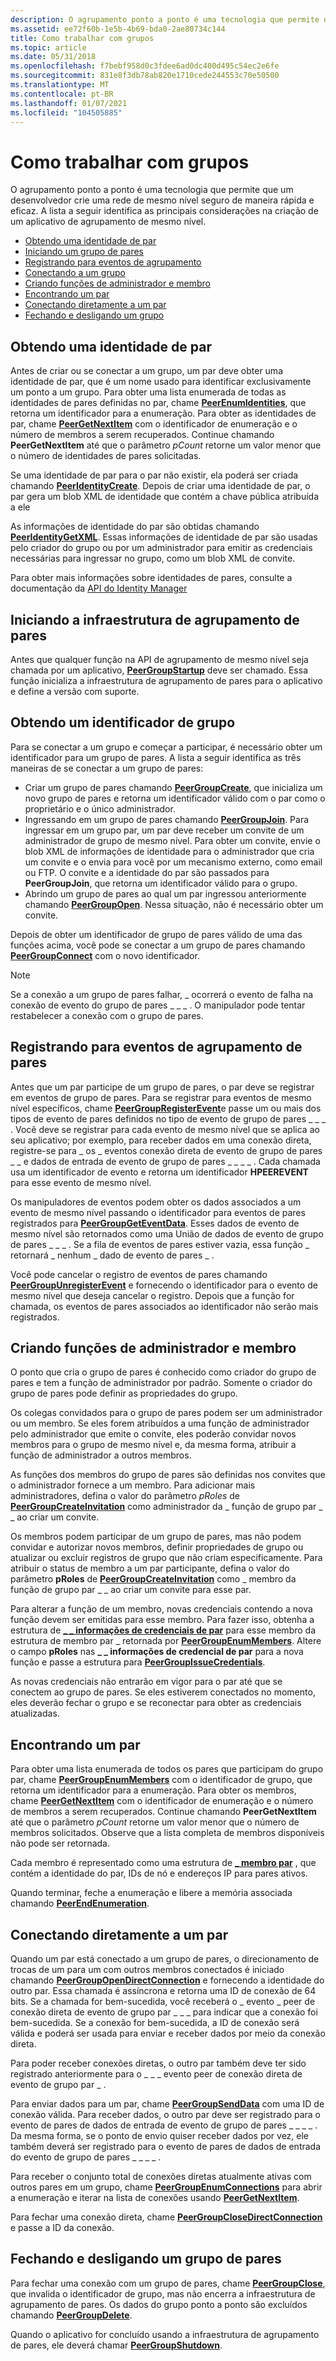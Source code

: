 ```yaml
---
description: O agrupamento ponto a ponto é uma tecnologia que permite que um desenvolvedor crie uma rede de mesmo nível seguro de maneira rápida e eficaz.
ms.assetid: ee72f60b-1e5b-4b69-bda0-2ae80734c144
title: Como trabalhar com grupos
ms.topic: article
ms.date: 05/31/2018
ms.openlocfilehash: f7bebf958d0c3fdee6ad0dc400d495c54ec2e6fe
ms.sourcegitcommit: 831e8f3db78ab820e1710cede244553c70e50500
ms.translationtype: MT
ms.contentlocale: pt-BR
ms.lasthandoff: 01/07/2021
ms.locfileid: "104505885"
---
```

# <a name="how-to-work-with-groups"></a>Como trabalhar com grupos

O agrupamento ponto a ponto é uma tecnologia que permite que um desenvolvedor crie uma rede de mesmo nível seguro de maneira rápida e eficaz. A lista a seguir identifica as principais considerações na criação de um aplicativo de agrupamento de mesmo nível.

-   [Obtendo uma identidade de par](#obtaining-a-peer-identity)
-   [Iniciando um grupo de pares](#starting-up-the-peer-grouping-infrastructure)
-   [Registrando para eventos de agrupamento](#registering-for-peer-grouping-events)
-   [Conectando a um grupo](#obtaining-a-group-handle)
-   [Criando funções de administrador e membro](#creating-administrator-and-member-roles)
-   [Encontrando um par](#finding-a-peer)
-   [Conectando diretamente a um par](#connecting-directly-to-a-peer)
-   [Fechando e desligando um grupo](#closing-and-shutting-down-a-peer-group)

## <a name="obtaining-a-peer-identity"></a>Obtendo uma identidade de par

Antes de criar ou se conectar a um grupo, um par deve obter uma identidade de par, que é um nome usado para identificar exclusivamente um ponto a um grupo. Para obter uma lista enumerada de todas as identidades de pares definidas no par, chame [**PeerEnumIdentities**](/windows/desktop/api/P2P/nf-p2p-peerenumidentities), que retorna um identificador para a enumeração. Para obter as identidades de par, chame [**PeerGetNextItem**](/windows/desktop/api/P2P/nf-p2p-peergetnextitem) com o identificador de enumeração e o número de membros a serem recuperados. Continue chamando **PeerGetNextItem** até que o parâmetro *pCount* retorne um valor menor que o número de identidades de pares solicitadas.

Se uma identidade de par para o par não existir, ela poderá ser criada chamando [**PeerIdentityCreate**](/windows/desktop/api/P2P/nf-p2p-peeridentitycreate). Depois de criar uma identidade de par, o par gera um blob XML de identidade que contém a chave pública atribuída a ele

As informações de identidade do par são obtidas chamando [**PeerIdentityGetXML**](/windows/desktop/api/P2P/nf-p2p-peeridentitygetxml). Essas informações de identidade de par são usadas pelo criador do grupo ou por um administrador para emitir as credenciais necessárias para ingressar no grupo, como um blob XML de convite.

Para obter mais informações sobre identidades de pares, consulte a documentação da [API do Identity Manager](identity-manager-api.md)

## <a name="starting-up-the-peer-grouping-infrastructure"></a>Iniciando a infraestrutura de agrupamento de pares

Antes que qualquer função na API de agrupamento de mesmo nível seja chamada por um aplicativo, [**PeerGroupStartup**](/windows/desktop/api/P2P/nf-p2p-peergroupstartup) deve ser chamado. Essa função inicializa a infraestrutura de agrupamento de pares para o aplicativo e define a versão com suporte.

## <a name="obtaining-a-group-handle"></a>Obtendo um identificador de grupo

Para se conectar a um grupo e começar a participar, é necessário obter um identificador para um grupo de pares. A lista a seguir identifica as três maneiras de se conectar a um grupo de pares:

-   Criar um grupo de pares chamando [**PeerGroupCreate**](/windows/desktop/api/P2P/nf-p2p-peergroupcreate), que inicializa um novo grupo de pares e retorna um identificador válido com o par como o proprietário e o único administrador.
-   Ingressando em um grupo de pares chamando [**PeerGroupJoin**](/windows/desktop/api/P2P/nf-p2p-peergroupjoin). Para ingressar em um grupo par, um par deve receber um convite de um administrador de grupo de mesmo nível. Para obter um convite, envie o blob XML de informações de identidade para o administrador que cria um convite e o envia para você por um mecanismo externo, como email ou FTP. O convite e a identidade do par são passados para **PeerGroupJoin**, que retorna um identificador válido para o grupo.
-   Abrindo um grupo de pares ao qual um par ingressou anteriormente chamando [**PeerGroupOpen**](/windows/desktop/api/P2P/nf-p2p-peergroupopen). Nessa situação, não é necessário obter um convite.

Depois de obter um identificador de grupo de pares válido de uma das funções acima, você pode se conectar a um grupo de pares chamando [**PeerGroupConnect**](/windows/desktop/api/P2P/nf-p2p-peergroupconnect) com o novo identificador.

> [!Note]  
> Se a conexão a um grupo de pares falhar, \_ ocorrerá o evento de falha na conexão de evento do grupo de pares \_ \_ \_ . O manipulador pode tentar restabelecer a conexão com o grupo de pares.

 

## <a name="registering-for-peer-grouping-events"></a>Registrando para eventos de agrupamento de pares

Antes que um par participe de um grupo de pares, o par deve se registrar em eventos de grupo de pares. Para se registrar para eventos de mesmo nível específicos, chame [**PeerGroupRegisterEvent**](/windows/desktop/api/P2P/nf-p2p-peergroupregisterevent)e passe um ou mais dos tipos de evento de pares definidos no tipo de evento de grupo de pares \_ \_ \_ . Você deve se registrar para cada evento de mesmo nível que se aplica ao seu aplicativo; por exemplo, para receber dados em uma conexão direta, registre-se para \_ os \_ eventos conexão direta de evento de grupo de pares \_ \_ e dados de entrada de evento de grupo de pares \_ \_ \_ \_ . Cada chamada usa um identificador de evento e retorna um identificador **HPEEREVENT** para esse evento de mesmo nível.

Os manipuladores de eventos podem obter os dados associados a um evento de mesmo nível passando o identificador para eventos de pares registrados para [**PeerGroupGetEventData**](/windows/desktop/api/P2P/nf-p2p-peergroupgeteventdata). Esses dados de evento de mesmo nível são retornados como uma União de dados de evento de grupo de pares \_ \_ \_ . Se a fila de eventos de pares estiver vazia, essa função \_ retornará \_ nenhum \_ dado de evento de pares \_ .

Você pode cancelar o registro de eventos de pares chamando [**PeerGroupUnregisterEvent**](/windows/desktop/api/P2P/nf-p2p-peergroupunregisterevent) e fornecendo o identificador para o evento de mesmo nível que deseja cancelar o registro. Depois que a função for chamada, os eventos de pares associados ao identificador não serão mais registrados.

## <a name="creating-administrator-and-member-roles"></a>Criando funções de administrador e membro

O ponto que cria o grupo de pares é conhecido como criador do grupo de pares e tem a função de administrador por padrão. Somente o criador do grupo de pares pode definir as propriedades do grupo.

Os colegas convidados para o grupo de pares podem ser um administrador ou um membro. Se eles forem atribuídos a uma função de administrador pelo administrador que emite o convite, eles poderão convidar novos membros para o grupo de mesmo nível e, da mesma forma, atribuir a função de administrador a outros membros.

As funções dos membros do grupo de pares são definidas nos convites que o administrador fornece a um membro. Para adicionar mais administradores, defina o valor do parâmetro *pRoles* de [**PeerGroupCreateInvitation**](/windows/desktop/api/P2P/nf-p2p-peergroupcreateinvitation) como administrador da \_ função de grupo par \_ \_ ao criar um convite.

Os membros podem participar de um grupo de pares, mas não podem convidar e autorizar novos membros, definir propriedades de grupo ou atualizar ou excluir registros de grupo que não criam especificamente. Para atribuir o status de membro a um par participante, defina o valor do parâmetro **pRoles** de [**PeerGroupCreateInvitation**](/windows/desktop/api/P2P/nf-p2p-peergroupcreateinvitation) como \_ membro da função de grupo par \_ \_ ao criar um convite para esse par.

Para alterar a função de um membro, novas credenciais contendo a nova função devem ser emitidas para esse membro. Para fazer isso, obtenha a estrutura de [**\_ \_ informações de credenciais de par**](/windows/desktop/api/P2P/ns-p2p-peer_credential_info) para esse membro da estrutura de membro par \_ retornada por [**PeerGroupEnumMembers**](/windows/desktop/api/P2P/nf-p2p-peergroupenummembers). Altere o campo **pRoles** nas **\_ \_ informações de credencial de par** para a nova função e passe a estrutura para [**PeerGroupIssueCredentials**](/windows/desktop/api/P2P/nf-p2p-peergroupissuecredentials).

As novas credenciais não entrarão em vigor para o par até que se conectem ao grupo de pares. Se eles estiverem conectados no momento, eles deverão fechar o grupo e se reconectar para obter as credenciais atualizadas.

## <a name="finding-a-peer"></a>Encontrando um par

Para obter uma lista enumerada de todos os pares que participam do grupo par, chame [**PeerGroupEnumMembers**](/windows/desktop/api/P2P/nf-p2p-peergroupenummembers) com o identificador de grupo, que retorna um identificador para a enumeração. Para obter os membros, chame [**PeerGetNextItem**](/windows/desktop/api/P2P/nf-p2p-peergetnextitem) com o identificador de enumeração e o número de membros a serem recuperados. Continue chamando **PeerGetNextItem** até que o parâmetro *pCount* retorne um valor menor que o número de membros solicitados. Observe que a lista completa de membros disponíveis não pode ser retornada.

Cada membro é representado como uma estrutura de [**\_ membro par**](/windows/desktop/api/P2P/ns-p2p-peer_member) , que contém a identidade do par, IDs de nó e endereços IP para pares ativos.

Quando terminar, feche a enumeração e libere a memória associada chamando [**PeerEndEnumeration**](/windows/desktop/api/P2P/nf-p2p-peerendenumeration).

## <a name="connecting-directly-to-a-peer"></a>Conectando diretamente a um par

Quando um par está conectado a um grupo de pares, o direcionamento de trocas de um para um com outros membros conectados é iniciado chamando [**PeerGroupOpenDirectConnection**](/windows/desktop/api/P2P/nf-p2p-peergroupopendirectconnection) e fornecendo a identidade do outro par. Essa chamada é assíncrona e retorna uma ID de conexão de 64 bits. Se a chamada for bem-sucedida, você receberá o \_ evento \_ peer de conexão direta de evento de grupo par \_ \_ \_ para indicar que a conexão foi bem-sucedida. Se a conexão for bem-sucedida, a ID de conexão será válida e poderá ser usada para enviar e receber dados por meio da conexão direta.

Para poder receber conexões diretas, o outro par também deve ter sido registrado anteriormente para o \_ \_ \_ evento peer de conexão direta de evento de grupo par \_ .

Para enviar dados para um par, chame [**PeerGroupSendData**](/windows/desktop/api/P2P/nf-p2p-peergroupsenddata) com uma ID de conexão válida. Para receber dados, o outro par deve ser registrado para o evento de pares de dados de entrada de evento de grupo de pares \_ \_ \_ \_ . Da mesma forma, se o ponto de envio quiser receber dados por vez, ele também deverá ser registrado para o evento de pares de dados de entrada do evento de grupo de pares \_ \_ \_ \_ .

Para receber o conjunto total de conexões diretas atualmente ativas com outros pares em um grupo, chame [**PeerGroupEnumConnections**](/windows/desktop/api/P2P/nf-p2p-peergroupenumconnections) para abrir a enumeração e iterar na lista de conexões usando [**PeerGetNextItem**](/windows/desktop/api/P2P/nf-p2p-peergetnextitem).

Para fechar uma conexão direta, chame [**PeerGroupCloseDirectConnection**](/windows/desktop/api/P2P/nf-p2p-peergroupclosedirectconnection) e passe a ID da conexão.

## <a name="closing-and-shutting-down-a-peer-group"></a>Fechando e desligando um grupo de pares

Para fechar uma conexão com um grupo de pares, chame [**PeerGroupClose**](/windows/desktop/api/P2P/nf-p2p-peergroupclose), que invalida o identificador de grupo, mas não encerra a infraestrutura de agrupamento de pares. Os dados do grupo ponto a ponto são excluídos chamando [**PeerGroupDelete**](/windows/desktop/api/P2P/nf-p2p-peergroupdelete).

Quando o aplicativo for concluído usando a infraestrutura de agrupamento de pares, ele deverá chamar [**PeerGroupShutdown**](/windows/desktop/api/P2P/nf-p2p-peergroupshutdown).

 

 



